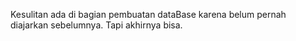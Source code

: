 Kesulitan ada di bagian pembuatan dataBase karena belum pernah diajarkan sebelumnya. Tapi akhirnya bisa.